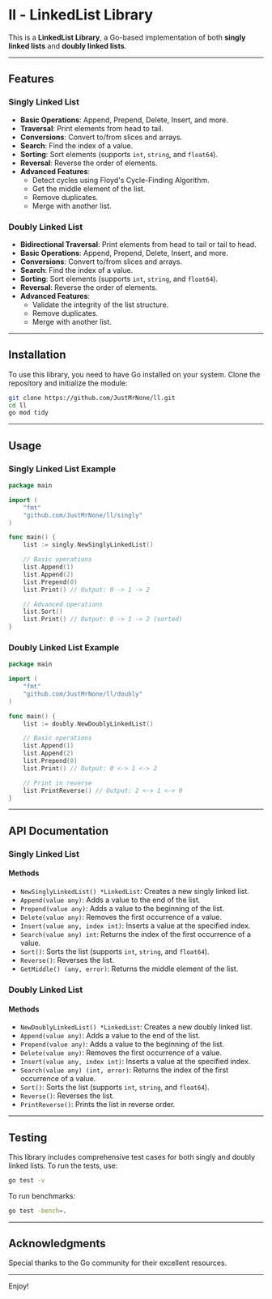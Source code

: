 # ll - LinkedList Library

This is a **LinkedList Library**, a Go-based implementation of both **singly linked lists** and **doubly linked lists**.

---

## Features

### Singly Linked List
- **Basic Operations**: Append, Prepend, Delete, Insert, and more.
- **Traversal**: Print elements from head to tail.
- **Conversions**: Convert to/from slices and arrays.
- **Search**: Find the index of a value.
- **Sorting**: Sort elements (supports `int`, `string`, and `float64`).
- **Reversal**: Reverse the order of elements.
- **Advanced Features**:
  - Detect cycles using Floyd's Cycle-Finding Algorithm.
  - Get the middle element of the list.
  - Remove duplicates.
  - Merge with another list.

### Doubly Linked List
- **Bidirectional Traversal**: Print elements from head to tail or tail to head.
- **Basic Operations**: Append, Prepend, Delete, Insert, and more.
- **Conversions**: Convert to/from slices and arrays.
- **Search**: Find the index of a value.
- **Sorting**: Sort elements (supports `int`, `string`, and `float64`).
- **Reversal**: Reverse the order of elements.
- **Advanced Features**:
  - Validate the integrity of the list structure.
  - Remove duplicates.
  - Merge with another list.

---

## Installation

To use this library, you need to have Go installed on your system. Clone the repository and initialize the module:

```bash
git clone https://github.com/JustMrNone/ll.git
cd ll
go mod tidy
```

---

## Usage

### Singly Linked List Example

```go
package main

import (
    "fmt"
    "github.com/JustMrNone/ll/singly"
)

func main() {
    list := singly.NewSinglyLinkedList()

    // Basic operations
    list.Append(1)
    list.Append(2)
    list.Prepend(0)
    list.Print() // Output: 0 -> 1 -> 2

    // Advanced operations
    list.Sort()
    list.Print() // Output: 0 -> 1 -> 2 (sorted)
}
```

### Doubly Linked List Example

```go
package main

import (
    "fmt"
    "github.com/JustMrNone/ll/doubly"
)

func main() {
    list := doubly.NewDoublyLinkedList()

    // Basic operations
    list.Append(1)
    list.Append(2)
    list.Prepend(0)
    list.Print() // Output: 0 <-> 1 <-> 2

    // Print in reverse
    list.PrintReverse() // Output: 2 <-> 1 <-> 0
}
```

---

## API Documentation

### Singly Linked List

#### Methods
- `NewSinglyLinkedList() *LinkedList`: Creates a new singly linked list.
- `Append(value any)`: Adds a value to the end of the list.
- `Prepend(value any)`: Adds a value to the beginning of the list.
- `Delete(value any)`: Removes the first occurrence of a value.
- `Insert(value any, index int)`: Inserts a value at the specified index.
- `Search(value any) int`: Returns the index of the first occurrence of a value.
- `Sort()`: Sorts the list (supports `int`, `string`, and `float64`).
- `Reverse()`: Reverses the list.
- `GetMiddle() (any, error)`: Returns the middle element of the list.

### Doubly Linked List

#### Methods
- `NewDoublyLinkedList() *LinkedList`: Creates a new doubly linked list.
- `Append(value any)`: Adds a value to the end of the list.
- `Prepend(value any)`: Adds a value to the beginning of the list.
- `Delete(value any)`: Removes the first occurrence of a value.
- `Insert(value any, index int)`: Inserts a value at the specified index.
- `Search(value any) (int, error)`: Returns the index of the first occurrence of a value.
- `Sort()`: Sorts the list (supports `int`, `string`, and `float64`).
- `Reverse()`: Reverses the list.
- `PrintReverse()`: Prints the list in reverse order.

---

## Testing

This library includes comprehensive test cases for both singly and doubly linked lists. To run the tests, use:

```bash
go test -v
```

To run benchmarks:

```bash
go test -bench=.
```

---

## Acknowledgments

Special thanks to the Go community for their excellent resources.

---

Enjoy!